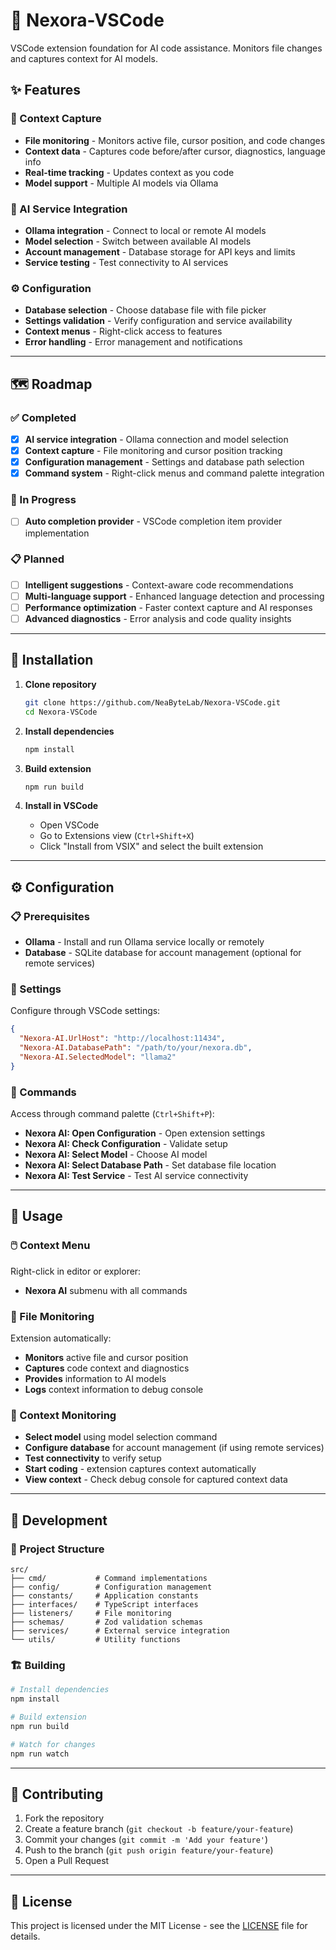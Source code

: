 # 🤖 Nexora-VSCode

VSCode extension foundation for AI code assistance. Monitors file changes and captures context for AI models.

## ✨ Features

### 📁 Context Capture
- **File monitoring** - Monitors active file, cursor position, and code changes
- **Context data** - Captures code before/after cursor, diagnostics, language info
- **Real-time tracking** - Updates context as you code
- **Model support** - Multiple AI models via Ollama

### 🔗 AI Service Integration
- **Ollama integration** - Connect to local or remote AI models
- **Model selection** - Switch between available AI models
- **Account management** - Database storage for API keys and limits
- **Service testing** - Test connectivity to AI services

### ⚙️ Configuration
- **Database selection** - Choose database file with file picker
- **Settings validation** - Verify configuration and service availability
- **Context menus** - Right-click access to features
- **Error handling** - Error management and notifications

---

## 🗺️ Roadmap

### ✅ Completed
- [x] **AI service integration** - Ollama connection and model selection
- [x] **Context capture** - File monitoring and cursor position tracking
- [x] **Configuration management** - Settings and database path selection
- [x] **Command system** - Right-click menus and command palette integration

### 🚧 In Progress
- [ ] **Auto completion provider** - VSCode completion item provider implementation

### 📋 Planned
- [ ] **Intelligent suggestions** - Context-aware code recommendations
- [ ] **Multi-language support** - Enhanced language detection and processing
- [ ] **Performance optimization** - Faster context capture and AI responses
- [ ] **Advanced diagnostics** - Error analysis and code quality insights

---

## 🚀 Installation

1. **Clone repository**
   ```bash
   git clone https://github.com/NeaByteLab/Nexora-VSCode.git
   cd Nexora-VSCode
   ```

2. **Install dependencies**
   ```bash
   npm install
   ```

3. **Build extension**
   ```bash
   npm run build
   ```

4. **Install in VSCode**
   - Open VSCode
   - Go to Extensions view (`Ctrl+Shift+X`)
   - Click "Install from VSIX" and select the built extension

---

## ⚙️ Configuration

### 📋 Prerequisites
- **Ollama** - Install and run Ollama service locally or remotely
- **Database** - SQLite database for account management (optional for remote services)

### 🔧 Settings
Configure through VSCode settings:

```json
{
  "Nexora-AI.UrlHost": "http://localhost:11434",
  "Nexora-AI.DatabasePath": "/path/to/your/nexora.db",
  "Nexora-AI.SelectedModel": "llama2"
}
```

### 🎯 Commands
Access through command palette (`Ctrl+Shift+P`):

- **Nexora AI: Open Configuration** - Open extension settings
- **Nexora AI: Check Configuration** - Validate setup
- **Nexora AI: Select Model** - Choose AI model
- **Nexora AI: Select Database Path** - Set database file location
- **Nexora AI: Test Service** - Test AI service connectivity

---

## 🎯 Usage

### 🖱️ Context Menu
Right-click in editor or explorer:
- **Nexora AI** submenu with all commands

### 📁 File Monitoring
Extension automatically:
- **Monitors** active file and cursor position
- **Captures** code context and diagnostics
- **Provides** information to AI models
- **Logs** context information to debug console

### 👀 Context Monitoring
- **Select model** using model selection command
- **Configure database** for account management (if using remote services)
- **Test connectivity** to verify setup
- **Start coding** - extension captures context automatically
- **View context** - Check debug console for captured context data

---

## 🔧 Development

### 📁 Project Structure
```
src/
├── cmd/           # Command implementations
├── config/        # Configuration management
├── constants/     # Application constants
├── interfaces/    # TypeScript interfaces
├── listeners/     # File monitoring
├── schemas/       # Zod validation schemas
├── services/      # External service integration
└── utils/         # Utility functions
```

### 🏗️ Building
```bash
# Install dependencies
npm install

# Build extension
npm run build

# Watch for changes
npm run watch
```

---

## 🤝 Contributing

1. Fork the repository
2. Create a feature branch (`git checkout -b feature/your-feature`)
3. Commit your changes (`git commit -m 'Add your feature'`)
4. Push to the branch (`git push origin feature/your-feature`)
5. Open a Pull Request

---

## 📄 License

This project is licensed under the MIT License - see the [LICENSE](LICENSE) file for details.